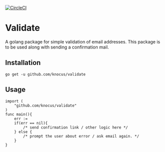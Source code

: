 [![CircleCI](https://circleci.com/gh/knocus/validate.svg?style=svg)](https://circleci.com/gh/knocus/validate)

# Validate
A golang package for simple validation of email addresses. This package is to be used along with sending a confirmation mail.

## Installation 

    go get -u github.com/knocus/validate
   
 ## Usage
 

    import (
	    "github.com/knocus/validate"
	)
	func main(){
		err := 
		if(err == nil){
			/* send confirmation link / other logic here */
 		} else {
			/* prompt the user about error / ask email again. */
		}
	}